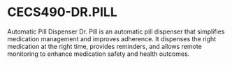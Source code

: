 # CECS490-DR.PILL
Automatic Pill Dispenser
Dr. Pill is an automatic pill dispenser that simplifies medication management and improves adherence. It dispenses the right medication at the right time, provides reminders, and allows remote monitoring to enhance medication safety and health outcomes.
